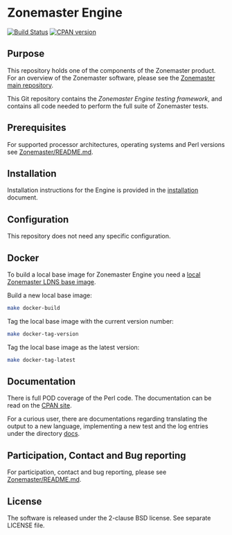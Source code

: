 # Zonemaster Engine
[![Build Status](https://travis-ci.org/zonemaster/zonemaster-engine.svg?branch=master)](https://travis-ci.org/zonemaster/zonemaster-engine)
[![CPAN version](https://badge.fury.io/pl/Zonemaster-Engine.svg)](https://badge.fury.io/pl/Zonemaster-Engine)

## Purpose

This repository holds one of the components of the Zonemaster product. For an
overview of the Zonemaster software, please see the
[Zonemaster main repository](https://github.com/zonemaster/zonemaster).

This Git repository contains the *Zonemaster Engine testing framework*,
and contains all code needed to perform the full suite of Zonemaster
tests.

## Prerequisites

For supported processor architectures, operating systems and Perl versions see 
[Zonemaster/README.md](https://github.com/zonemaster/zonemaster/blob/master/README.md).

## Installation

Installation instructions for the Engine is provided in the
[installation](docs/Installation.md) document.

## Configuration 

This repository does not need any specific configuration.

## Docker

To build a local base image for Zonemaster Engine you need a [local Zonemaster
LDNS base image].

Build a new local base image:

```sh
make docker-build
```

Tag the local base image with the current version number:

```sh
make docker-tag-version
```

Tag the local base image as the latest version:

```sh
make docker-tag-latest
```

## Documentation

There is full POD coverage of the Perl code. The documentation can be
read on the [CPAN site](https://metacpan.org/pod/Zonemaster::Engine).

For a curious user, there are documentations regarding translating the output to
a new language, implementing a new test and the log entries under the directory
[docs](docs/). 

## Participation, Contact and Bug reporting

For participation, contact and bug reporting, please see
[Zonemaster/README.md](https://github.com/zonemaster/zonemaster/blob/master/README.md).


## License

The software is released under the 2-clause BSD license. See separate LICENSE file.



[Local Zonemaster LDNS base image]: https://github.com/zonemaster/zonemaster-ldns/blob/master/README.md#docker
